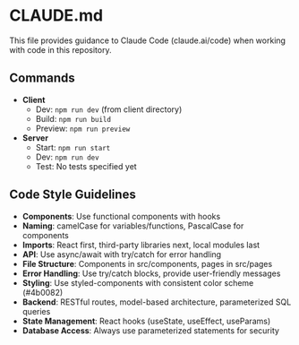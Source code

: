 # CLAUDE.md

This file provides guidance to Claude Code (claude.ai/code) when working with code in this repository.

## Commands
- **Client**
  - Dev: `npm run dev` (from client directory)
  - Build: `npm run build`
  - Preview: `npm run preview`
- **Server**
  - Start: `npm run start`
  - Dev: `npm run dev`
  - Test: No tests specified yet

## Code Style Guidelines
- **Components**: Use functional components with hooks
- **Naming**: camelCase for variables/functions, PascalCase for components
- **Imports**: React first, third-party libraries next, local modules last
- **API**: Use async/await with try/catch for error handling
- **File Structure**: Components in src/components, pages in src/pages
- **Error Handling**: Use try/catch blocks, provide user-friendly messages
- **Styling**: Use styled-components with consistent color scheme (#4b0082)
- **Backend**: RESTful routes, model-based architecture, parameterized SQL queries
- **State Management**: React hooks (useState, useEffect, useParams)
- **Database Access**: Always use parameterized statements for security
